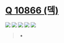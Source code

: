 # [Q 10866 (덱)](https://www.acmicpc.net/problem/10866)

<img src="https://img.shields.io/badge/Level-Silver 4-lightgrey"> <img src="https://img.shields.io/badge/Memory-1156%20KB-blue"> <img src="https://img.shields.io/badge/Time-0%20ms-brightgreen"> <img src="https://img.shields.io/badge/Length-1348%20B-red"> <img src="https://img.shields.io/badge/Language-C-blueviolet">



> - 
